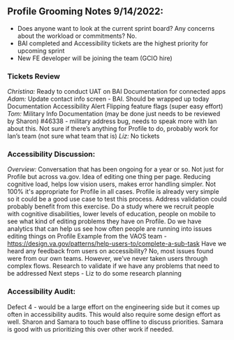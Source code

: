 ## Profile Grooming Notes 9/14/2022:

- Does anyone want to look at the current sprint board? Any concerns about the workload or commitments? No.
- BAI completed and Accessibility tickets are the highest priority for upcoming sprint
- New FE developer will be joining the team (GCIO hire)

### Tickets Review
*Christina:*
Ready to conduct UAT on BAI
Documentation for connected apps
*Adam:*
Update contact info screen - BAI. Should be wrapped up today
Documentation
Accessibility
Alert
Flipping feature flags (super easy effort)
*Tom:*
Military Info
Documentation (may be done just needs to be reviewed by Sharon)
#46338 - military address bug, needs to speak more with Ian about this. Not sure if there’s anything for Profile to do, probably work for Ian’s team (not sure what team that is)
*Liz:*
No tickets

### Accessibility Discussion:

*Overview:* Conversation that has been ongoing for a year or so. Not just for Profile but across va.gov. Idea of editing one thing per page. Reducing cognitive load, helps low vision users, makes error handling simpler. Not 100% it's appropriate for Profile in all cases. Profile is already very simple so it could be a good use case to test this process. Address validation could probably benefit from this exercise. 
Do a study where we recruit people with cognitive disabilities, lower levels of education, people on mobile to see what kind of editing problems they have on Profile.
Do we have analytics that can help us see how often people are running into issues editing things on Profile
Example from the VAOS team - https://design.va.gov/patterns/help-users-to/complete-a-sub-task 
Have we heard any feedback from users on accessibility? No, most issues found were from our own teams. However, we’ve never taken users through complex flows.
Research to validate if we have any problems that need to be addressed
Next steps - Liz to do some research planning

### Accessibility Audit:
Defect 4 - would be a large effort on the engineering side but it comes up often in accessibility audits. This would also require some design effort as well. Sharon and Samara to touch base offline to discuss priorities. Samara is good with us prioritizing this over other work if needed.
